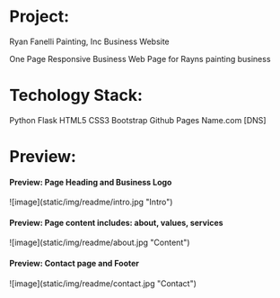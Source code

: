 <h1>Project:</h1>
<p>Ryan Fanelli Painting, Inc Business Website</h1>
<p>One Page Responsive Business Web Page for  Rayns painting business<p>

<h1>Techology Stack:</h1>
Python
Flask
HTML5
CSS3
Bootstrap
Github Pages
Name.com [DNS]
<h1>Preview:</h1>

<h4>Preview: Page Heading and Business Logo</h4>
![image](static/img/readme/intro.jpg "Intro")
<h4>Preview: Page content includes: about, values, services</h4>
![image](static/img/readme/about.jpg "Content")
<h4>Preview: Contact page and Footer</h4>
![image](static/img/readme/contact.jpg "Contact")
